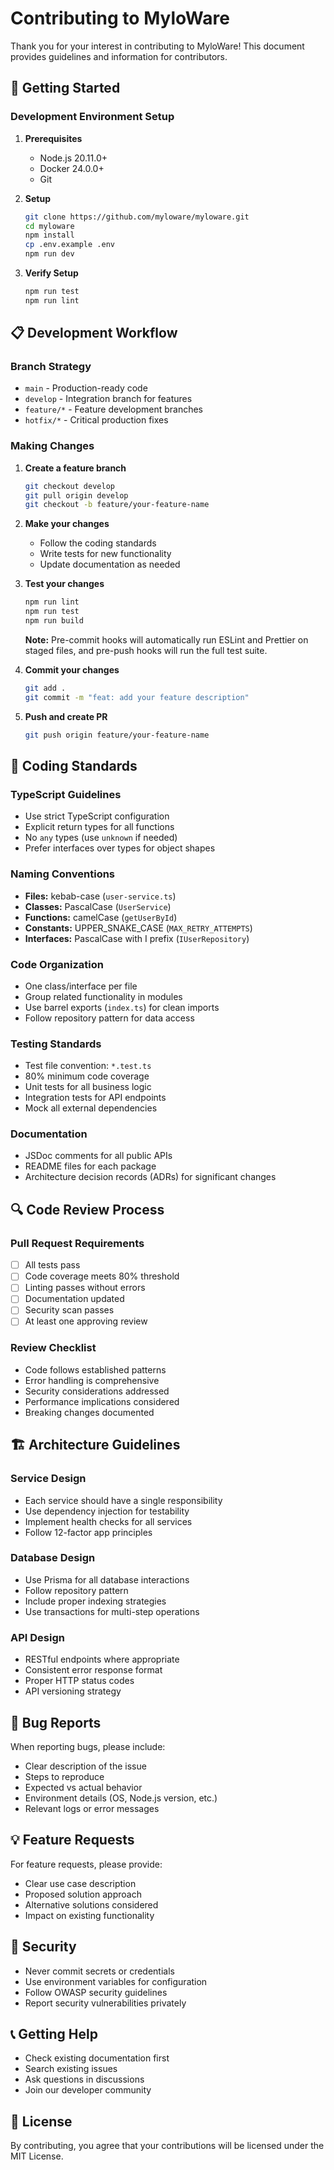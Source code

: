 # Contributing to MyloWare

Thank you for your interest in contributing to MyloWare! This document provides guidelines and information for contributors.

## 🚀 Getting Started

### Development Environment Setup

1. **Prerequisites**
   - Node.js 20.11.0+
   - Docker 24.0.0+
   - Git

2. **Setup**

   ```bash
   git clone https://github.com/myloware/myloware.git
   cd myloware
   npm install
   cp .env.example .env
   npm run dev
   ```

3. **Verify Setup**
   ```bash
   npm run test
   npm run lint
   ```

## 📋 Development Workflow

### Branch Strategy

- `main` - Production-ready code
- `develop` - Integration branch for features
- `feature/*` - Feature development branches
- `hotfix/*` - Critical production fixes

### Making Changes

1. **Create a feature branch**

   ```bash
   git checkout develop
   git pull origin develop
   git checkout -b feature/your-feature-name
   ```

2. **Make your changes**
   - Follow the coding standards
   - Write tests for new functionality
   - Update documentation as needed

3. **Test your changes**

   ```bash
   npm run lint
   npm run test
   npm run build
   ```

   **Note:** Pre-commit hooks will automatically run ESLint and Prettier on staged files, and pre-push hooks will run the full test suite.

4. **Commit your changes**

   ```bash
   git add .
   git commit -m "feat: add your feature description"
   ```

5. **Push and create PR**
   ```bash
   git push origin feature/your-feature-name
   ```

## 📝 Coding Standards

### TypeScript Guidelines

- Use strict TypeScript configuration
- Explicit return types for all functions
- No `any` types (use `unknown` if needed)
- Prefer interfaces over types for object shapes

### Naming Conventions

- **Files:** kebab-case (`user-service.ts`)
- **Classes:** PascalCase (`UserService`)
- **Functions:** camelCase (`getUserById`)
- **Constants:** UPPER_SNAKE_CASE (`MAX_RETRY_ATTEMPTS`)
- **Interfaces:** PascalCase with I prefix (`IUserRepository`)

### Code Organization

- One class/interface per file
- Group related functionality in modules
- Use barrel exports (`index.ts`) for clean imports
- Follow repository pattern for data access

### Testing Standards

- Test file convention: `*.test.ts`
- 80% minimum code coverage
- Unit tests for all business logic
- Integration tests for API endpoints
- Mock all external dependencies

### Documentation

- JSDoc comments for all public APIs
- README files for each package
- Architecture decision records (ADRs) for significant changes

## 🔍 Code Review Process

### Pull Request Requirements

- [ ] All tests pass
- [ ] Code coverage meets 80% threshold
- [ ] Linting passes without errors
- [ ] Documentation updated
- [ ] Security scan passes
- [ ] At least one approving review

### Review Checklist

- Code follows established patterns
- Error handling is comprehensive
- Security considerations addressed
- Performance implications considered
- Breaking changes documented

## 🏗️ Architecture Guidelines

### Service Design

- Each service should have a single responsibility
- Use dependency injection for testability
- Implement health checks for all services
- Follow 12-factor app principles

### Database Design

- Use Prisma for all database interactions
- Follow repository pattern
- Include proper indexing strategies
- Use transactions for multi-step operations

### API Design

- RESTful endpoints where appropriate
- Consistent error response format
- Proper HTTP status codes
- API versioning strategy

## 🐛 Bug Reports

When reporting bugs, please include:

- Clear description of the issue
- Steps to reproduce
- Expected vs actual behavior
- Environment details (OS, Node.js version, etc.)
- Relevant logs or error messages

## 💡 Feature Requests

For feature requests, please provide:

- Clear use case description
- Proposed solution approach
- Alternative solutions considered
- Impact on existing functionality

## 🚨 Security

- Never commit secrets or credentials
- Use environment variables for configuration
- Follow OWASP security guidelines
- Report security vulnerabilities privately

## 📞 Getting Help

- Check existing documentation first
- Search existing issues
- Ask questions in discussions
- Join our developer community

## 📜 License

By contributing, you agree that your contributions will be licensed under the MIT License.
